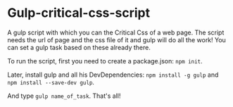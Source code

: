 # Gulp-critical-css-script

A gulp script with which you can the Critical Css of a web page. The script needs the url of page and the css file of it and gulp will do
all the work! You can set a gulp task based on these already there.

To run the script, first you need to create a package.json: `npm init`.

Later, install gulp and all his DevDependencies: `npm install -g gulp` and `npm install --save-dev gulp`.

And type `gulp name_of_task`.
That's all!
